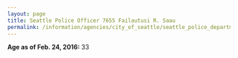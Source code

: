 ```yaml
---
layout: page
title: Seattle Police Officer 7655 Failautusi R. Saau
permalink: /information/agencies/city_of_seattle/seattle_police_department/copbook/7655/
---
```


**Age as of Feb. 24, 2016:** 33
